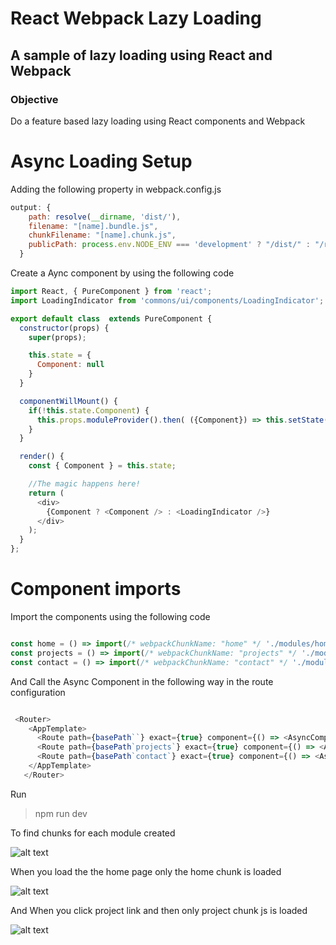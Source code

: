 # React Webpack Lazy Loading
## A sample of lazy loading using React and Webpack


### Objective
Do a feature based lazy loading using React components and Webpack

# Async Loading Setup

Adding the following property in webpack.config.js

```javascript
output: {
    path: resolve(__dirname, 'dist/'),
    filename: "[name].bundle.js",
    chunkFilename: "[name].chunk.js",
    publicPath: process.env.NODE_ENV === 'development' ? "/dist/" : "/react-webpack-lazy-loading/dist/"
  }
```
Create a Aync component by using the following code

```javascript
import React, { PureComponent } from 'react';
import LoadingIndicator from 'commons/ui/components/LoadingIndicator';

export default class  extends PureComponent {
  constructor(props) {
    super(props);

    this.state = {
      Component: null
    }
  }

  componentWillMount() {
    if(!this.state.Component) {
      this.props.moduleProvider().then( ({Component}) => this.setState({ Component }));
    }
  }

  render() {
    const { Component } = this.state;

    //The magic happens here!
    return (
      <div>
        {Component ? <Component /> : <LoadingIndicator />}
      </div>
    );
  }
};

```

# Component imports

Import the components using the following code

```javascript

const home = () => import(/* webpackChunkName: "home" */ './modules/home/index');
const projects = () => import(/* webpackChunkName: "projects" */ './modules/projects/index');
const contact = () => import(/* webpackChunkName: "contact" */ './modules/contact/index');

```

And Call the Async Component in the following way in the route configuration

```javascript

 <Router>
    <AppTemplate>
      <Route path={basePath``} exact={true} component={() => <AsyncComponent moduleProvider={home} />} />
      <Route path={basePath`projects`} exact={true} component={() => <AsyncComponent moduleProvider={projects} />} />
      <Route path={basePath`contact`} exact={true} component={() => <AsyncComponent moduleProvider={contact} />} />
    </AppTemplate>
   </Router>

```

Run 

> npm run dev

To find chunks for each module created 

![alt text](https://vinodh-images.s3.ap-south-1.amazonaws.com/projectimages/build.JPG)


When you load the the home page only the home chunk is loaded


![alt text](https://vinodh-images.s3.ap-south-1.amazonaws.com/projectimages/homechunk.JPG)

And When you click project link and then only project chunk js is loaded


![alt text](https://vinodh-images.s3.ap-south-1.amazonaws.com/projectimages/projectchunk.JPG)

